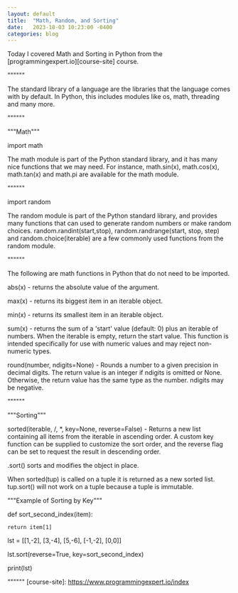 ```yaml
---
layout: default
title:  "Math, Random, and Sorting"
date:   2023-10-03 10:23:00 -0400
categories: blog
---
```

Today I covered Math and Sorting in Python from the [programmingexpert.io][course-site] course.

""""""

The standard library of a language are the libraries that the language comes with by default. In Python, this includes modules like os, math, threading and many more.

""""""

"""Math"""

import math

The math module is part of the Python standard library, and it has many nice functions that we may need. For instance, math.sin(x), math.cos(x), math.tan(x) and math.pi are available for the math module.

""""""

import random

The random module is part of the Python standard library, and provides many functions that can used to generate random numbers or make random choices. random.randint(start,stop), random.randrange(start, stop, step) and random.choice(iterable) are a few commonly used functions from the random module.

""""""

The following are math functions in Python that do not need to be imported.

abs(x) - returns the absolute value of the argument.

max(x) - returns its biggest item in an iterable object.

min(x) - returns its smallest item in an iterable object.

sum(x) - returns the sum of a 'start' value (default: 0) plus an iterable of numbers. When the iterable is empty, return the start value. This function is intended specifically for use with numeric values and may reject non-numeric types.

round(number, ndigits=None) - Rounds a number to a given precision in decimal digits. The return value is an integer if ndigits is omitted or None.  Otherwise, the return value has the same type as the number.  ndigits may be negative. 

""""""

"""Sorting"""

sorted(iterable, /, *, key=None, reverse=False) - Returns a new list containing all items from the iterable in ascending order. A custom key function can be supplied to customize the sort order, and the reverse flag can be set to request the result in descending order.

.sort() sorts and modifies the object in place.

When sorted(tup) is called on a tuple it is returned as a new sorted list. tup.sort() will not work on a tuple because a tuple is immutable.

"""Example of Sorting by Key"""

def sort_second_index(item):

    return item[1]

lst = [[1,-2], [3,-4], [5,-6], [-1,-2], [0,0]]

lst.sort(reverse=True, key=sort_second_index)

print(lst)

""""""
[course-site]: https://www.programmingexpert.io/index
